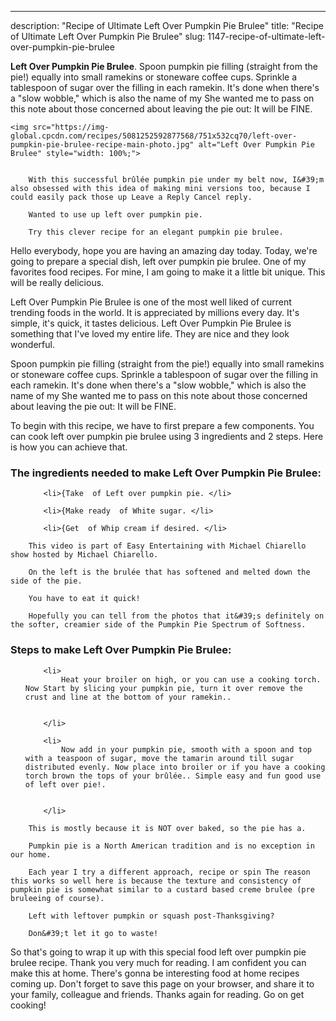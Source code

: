 ---
description: "Recipe of Ultimate Left Over Pumpkin Pie Brulee"
title: "Recipe of Ultimate Left Over Pumpkin Pie Brulee"
slug: 1147-recipe-of-ultimate-left-over-pumpkin-pie-brulee

<p>
	<strong>Left Over Pumpkin Pie Brulee</strong>. 
	Spoon pumpkin pie filling (straight from the pie!) equally into small ramekins or stoneware coffee cups. Sprinkle a tablespoon of sugar over the filling in each ramekin. It&#39;s done when there&#39;s a &#34;slow wobble,&#34; which is also the name of my She wanted me to pass on this note about those concerned about leaving the pie out: It will be FINE.
</p>
<p>
	
	<img src="https://img-global.cpcdn.com/recipes/5081252592877568/751x532cq70/left-over-pumpkin-pie-brulee-recipe-main-photo.jpg" alt="Left Over Pumpkin Pie Brulee" style="width: 100%;">
	
	
		With this successful brûlée pumpkin pie under my belt now, I&#39;m also obsessed with this idea of making mini versions too, because I could easily pack those up Leave a Reply Cancel reply.
	
		Wanted to use up left over pumpkin pie.
	
		Try this clever recipe for an elegant pumpkin pie brulee.
	
</p>
<p>
	Hello everybody, hope you are having an amazing day today. Today, we're going to prepare a special dish, left over pumpkin pie brulee. One of my favorites food recipes. For mine, I am going to make it a little bit unique. This will be really delicious.
</p>
	
<p>
	Left Over Pumpkin Pie Brulee is one of the most well liked of current trending foods in the world. It is appreciated by millions every day. It's simple, it's quick, it tastes delicious. Left Over Pumpkin Pie Brulee is something that I've loved my entire life. They are nice and they look wonderful.
</p>
<p>
	Spoon pumpkin pie filling (straight from the pie!) equally into small ramekins or stoneware coffee cups. Sprinkle a tablespoon of sugar over the filling in each ramekin. It&#39;s done when there&#39;s a &#34;slow wobble,&#34; which is also the name of my She wanted me to pass on this note about those concerned about leaving the pie out: It will be FINE.
</p>

<p>
To begin with this recipe, we have to first prepare a few components. You can cook left over pumpkin pie brulee using 3 ingredients and 2 steps. Here is how you can achieve that.
</p>

<h3>The ingredients needed to make Left Over Pumpkin Pie Brulee:</h3>

<ol>
	
		<li>{Take  of Left over pumpkin pie. </li>
	
		<li>{Make ready  of White sugar. </li>
	
		<li>{Get  of Whip cream if desired. </li>
	
</ol>
<p>
	
		This video is part of Easy Entertaining with Michael Chiarello show hosted by Michael Chiarello.
	
		On the left is the brulée that has softened and melted down the side of the pie.
	
		You have to eat it quick!
	
		Hopefully you can tell from the photos that it&#39;s definitely on the softer, creamier side of the Pumpkin Pie Spectrum of Softness.
	
</p>

<h3>Steps to make Left Over Pumpkin Pie Brulee:</h3>

<ol>
	
		<li>
			Heat your broiler on high, or you can use a cooking torch. Now Start by slicing your pumpkin pie, turn it over remove the crust and line at the bottom of your ramekin..
			
			
		</li>
	
		<li>
			Now add in your pumpkin pie, smooth with a spoon and top with a teaspoon of sugar, move the tamarin around till sugar distributed evenly. Now place into broiler or if you have a cooking torch brown the tops of your brûlée.. Simple easy and fun good use of left over pie!.
			
			
		</li>
	
</ol>

<p>
	
		This is mostly because it is NOT over baked, so the pie has a.
	
		Pumpkin pie is a North American tradition and is no exception in our home.
	
		Each year I try a different approach, recipe or spin The reason this works so well here is because the texture and consistency of pumpkin pie is somewhat similar to a custard based creme brulee (pre bruleeing of course).
	
		Left with leftover pumpkin or squash post-Thanksgiving?
	
		Don&#39;t let it go to waste!
	
</p>

<p>
	So that's going to wrap it up with this special food left over pumpkin pie brulee recipe. Thank you very much for reading. I am confident you can make this at home. There's gonna be interesting food at home recipes coming up. Don't forget to save this page on your browser, and share it to your family, colleague and friends. Thanks again for reading. Go on get cooking!
</p>
